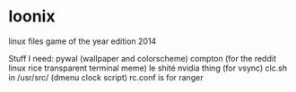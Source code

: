 # loonix
linux files game of the year edition 2014



Stuff I need:
pywal (wallpaper and colorscheme)
compton (for the reddit linux rice transparent terminal meme)
le shité nvidia thing (for vsync)
clc.sh in /usr/src/ (dmenu clock script)
rc.conf is for ranger
